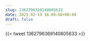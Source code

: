 ```yaml
---
slug: 1362796369140805633
date: 2021-02-19 16:09:08+00:00
draft: false
---
```


{{< tweet 1362796369140805633 >}}
